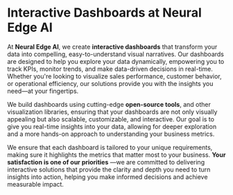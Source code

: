 # Interactive Dashboards at Neural Edge AI

At **Neural Edge AI**, we create **interactive dashboards** that transform your data into compelling, easy-to-understand visual narratives. 
Our dashboards are designed to help you explore your data dynamically, empowering you to track KPIs, monitor trends, and make data-driven 
decisions in real-time. Whether you're looking to visualize sales performance, customer behavior, or operational efficiency, our solutions provide 
you with the insights you need—at your fingertips.

We build dashboards using cutting-edge **open-source tools**, and other visualization libraries, ensuring that your dashboards are not only visually 
appealing but also scalable, customizable, and interactive. Our goal is to give you real-time insights into your data, allowing for deeper exploration 
and a more hands-on approach to understanding your business metrics.

We ensure that each dashboard is tailored to your unique requirements, making sure it highlights the metrics that matter most to your business. 
**Your satisfaction is one of our priorities** —we are committed to delivering interactive solutions that provide the clarity and depth you need to 
turn insights into action, helping you make informed decisions and achieve measurable impact.
